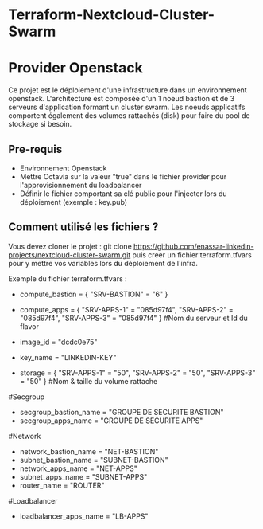 # Terraform-Nextcloud-Cluster-Swarm
# Provider Openstack

Ce projet est le déploiement d'une infrastructure dans un environnement openstack. L'architecture est composée d'un 1 noeud bastion et de 3 serveurs d'application formant un cluster swarm. Les noeuds applicatifs comportent également des volumes rattachés (disk) pour faire du pool de stockage si besoin.

## Pre-requis

* Environnement Openstack
* Mettre Octavia sur la valeur "true" dans le fichier provider pour l'approvisionnement du loadbalancer
* Définir le fichier comportant sa clé public pour l'injecter lors du déploiement (exemple : key.pub)

## Comment utilisé les fichiers ?

Vous devez cloner le projet : git clone https://github.com/enassar-linkedin-projects/nextcloud-cluster-swarm.git puis creer un fichier terraform.tfvars pour y mettre vos variables lors du déploiement de l'infra.

Exemple du fichier terraform.tfvars :

- compute_bastion = { "SRV-BASTION" = "6" }
- compute_apps = { "SRV-APPS-1" = "085d97f4", "SRV-APPS-2" = "085d97f4", "SRV-APPS-3" = "085d97f4" } #Nom du serveur et Id du flavor

- image_id     = "dcdc0e75"
- key_name     = "LINKEDIN-KEY"
- storage = { "SRV-APPS-1" = "50", "SRV-APPS-2" = "50", "SRV-APPS-3" = "50" }  #Nom & taille du volume rattache

#Secgroup
- secgroup_bastion_name = "GROUPE DE SECURITE BASTION"
- secgroup_apps_name    = "GROUPE DE SECURITE APPS"

#Network
- network_bastion_name = "NET-BASTION"
- subnet_bastion_name  = "SUBNET-BASTION"
- network_apps_name    = "NET-APPS"
- subnet_apps_name     = "SUBNET-APPS"
- router_name          = "ROUTER"

#Loadbalancer
- loadbalancer_apps_name = "LB-APPS"
